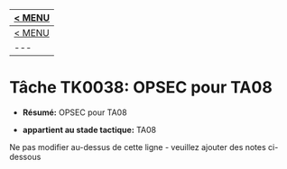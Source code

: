 |[< MENU](../../README.md)|
|---|
|[< MENU](../README.md)|
|---|
# Tâche TK0038: OPSEC pour TA08

* **Résumé:** OPSEC pour TA08

* **appartient au stade tactique:** TA08

Ne pas modifier au-dessus de cette ligne - veuillez ajouter des notes ci-dessous